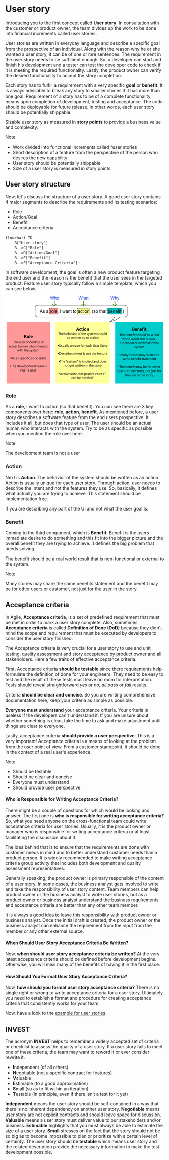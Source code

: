# User story

Introducing you to the first concept called **User story**. In consultation with the customer or product owner, the team divides up the work to be done into financial increments called user stories.

User stories are written in everyday language and describe a specific goal from the prospective of an individual. Along with the reason why he or she wanted a user story, it can be of one or mre sentences. The requirement in the user story needs to be sufficient enough. So, a developer can start and finish his development and a tester can test the developer code to check if it is meeting the required functionality. Lastly, the product owner can verify the desired functionality to accept the story completion.

Each story has to fulfill a requirement with a very specific **goal** or **benefit**. It is always advisable to break any story to smaller stories if it has more than one goal. Requirement of a story has to be of a complete functionality means upon completion of development, testing and acceptance. The code should be deployable for future release. In other words, each user story should be potentially shippable.

Sizable user story as measured in **story points** to provide a business value and complexity.

>[!NOTE]
> - Work divided into functional increments called “user stories
> - Short description of a feature from the perspective of the person who desires the new capability
> - User story should be potentially shippable
> - Size of a user story is measured in story points

## User story structure

Now, let's discuss the structure of a user story. A good user story contains 4 major segments to describe the requirements and its testing scenarios:

- Role
- Action/Goal
- Benefit
- Acceptance criteria

```mermaid
flowchart TD
    B["User story"]
    B-->C["Role"]
    B-->D["Action/Goal"]
    B-->E["Benefit"]
    B-->F["Acceptance Criteria"]
```

In software development, the goal is often a new product feature targeting the end user and the reason is the benefit that the user sees in the targeted product. Feature user story typically follow a simple template, which you can see below.

![User story](../images/user-story.png)

### Role

As a **role**, I want to action (so that benefit). You can see there are 3 key components over here: **role**, **action**, **benefit**. As mentioned before, a user story describes a software feature from the end users prospective. It includes it all, but does that type of user. The user should be an actual human who interacts with the system. Try to be as specific as possible when you mention the role over here. 

>[!NOTE]
> The development team is not a user

### Action

Next is **Action**. The behavior of the system should be written as an action. Action is usually unique for each user story. Through action, user needs to describe the intent and not the features they use. So, basically, it defines what actually you are trying to achieve. This statement should be implementation free.

If you are describing any part of the UI and not what the user goal is.

### Benefit

Coming to the third component, which is **Benefit**. Benefit is the users immediate desire to do something and this fit into the bigger picture and the overall benefit they are trying to achieve. It defines the big problem that needs solving.

The benefit should be a real world result that is non-functional or external to the system.

>[!NOTE]
> Many stories may share the same benefits statement and the benefit may be for other users or customer, not just for the user in the story.

## Acceptance criteria

In Agile, **Acceptance criteria**, is a set of predefined requirement that must be met in order to mark a user story complete. Also, sometimes **Acceptance criteria** is called **Definition of Done (DoD)** because they didn't mind the scope and requirement that must be executed by developers to consider the user story finished.

The Acceptance criteria is very crucial for a user story to use and unit testing, quality assessment and story acceptance by product owner and all stakeholders. Here a few traits of effective acceptance criteria.

First, Acceptance criteria **should be testable** since there requirements help formulate the definition of done for your engineers. They need to be easy to test and the result of these tests must leave no room for interpretation. Tests should reveal straightforward *yes* or *no*, *all pass* or *fail* results.

Criteria **should be clear and concise**. So you are writing comprehensive documentation here, keep your criteria as simple as possible.

**Everyone must understand** your acceptance criteria. Your criteria is useless if the developers can't understand it. If you are unsure about whether something is clear, take the time to ask and make adjustment until things are clear to everyone.

Lastly, acceptance criteria **should provide a user perspective**. This is a very important! Acceptance criteria is a means of looking at the problem from the user point of view. From a customer standpoint, it should be done in the context of a real user's experience. 

> [!NOTE]
> - Should be testable
> - Should be clear and concise
> - Everyone must understand
> - Should provide user perspective

#### Who is Responsible for Writing Acceptance Criteria?

There might be a couple of questions for which would be looking and answer. The first one is **who is responsible for writing acceptance criteria?** So, what you need anyone on the cross-functional team could write acceptance criteria for user stories. Usually, it is the product owner or manager who is responsible for writing acceptance criteria or at least facilitating the discussion about it.

The idea behind that is to ensure that the requirements are done with customer needs in mind and to better understand customer needs than a product person. It is widely recommended to make writing acceptance criteria group activity that includes both development and quality assessment representatives.

Generally speaking, the product owner is primary responsible of the content of a user story. In some cases, the business analyst gets involved to write and take the responsibility of user story content. Team members can help product owner or the business analyst to write user stories, but as a product owner or business analyst understand the business requirements and acceptance criteria are better than any other team member.

It is always a good idea to leave this responsibility with product owner or business analyst. Once the initial draft is created, the product owner or the business analyst can enhance the requirement from the input from the member or any other external source. 

#### When Should User Story Acceptance Criteria Be Written?

Now, **when should user story acceptance criteria be written?** At the very latest acceptance criteria should be defined before development begins. Otherwise, you will miss many of the benefits of having it in the first place.  

#### How Should You Format User Story Acceptance Criteria?

Now, **how should you format user story acceptance criteria?** There is no single right or wrong to write acceptance criteria for a user story. Ultimately, you need to establish a format and procedure for creating acceptance criteria that consistently works for your team.

Now, have a look to the [example for user stories](../agile/user-story-example.md).

## INVEST

The acronym **INVEST** helps to remember a widely accepted set of criteria or checklist to assess the quality of a user story. If a user story fails to meet one of these criteria, the team may want to reword it or ever consider rewrite it.

- **I**ndependent (of all others)
- **N**egotiable (not a specific contract for features)
- **V**aluable
- **E**stimable (to a good approximation)
- **S**mall (so as to fit within an iteration)
- **T**estable (in principle, even if there isn’t a test for it yet)

**Independent** means the user story should be self-contained in a way that there is no inherent dependency on another user story. **Negotiable** means user story are not explicit contracts and should leave space for discussion. **Valuable** means a user story must deliver value to our stakeholders and/or business. **Estimable** highlights that you must always be able to estimate the size of a user story. **Small** stresses on the fact that the story should not be so big as to become impossible to plan or prioritize with a certain level of certainty. The user story should be **testable** which means user story and the related description provide the necessary information to make the test development possible.
